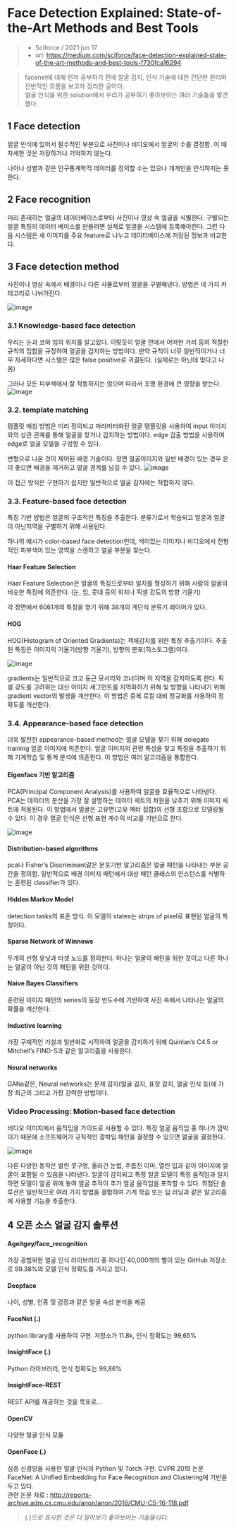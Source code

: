 # Face Detection Explained: State-of-the-Art Methods and Best Tools
> * Sciforce / 2021 jun 17
> * url: https://medium.com/sciforce/face-detection-explained-state-of-the-art-methods-and-best-tools-f730fca16294

> facenet에 대해 먼저 공부하기 전에 얼굴 감지, 인식 기술에 대한 간단한 원리와 전반적인 흐름을 보고자 정리한 글이다.    
> 얼굴 인식을 위한 solution에서 우리가 공부하기 좋아보이는 여러 기술들을 발견했다.

## 1 Face detection
얼굴 인식에 있어서 필수적인 부분으로 사진이나 비디오에서 얼굴의 수를 결정함. 이 때 자세한 것은 저장하거나 기억하지 않는다. 

나이나 성별과 같은 인구통계학적 데이터를 정의할 수는 있으나 개개인을 인식하지는 못한다.
## 2 Face recognition
미리 존재하는 얼굴의 데이터베이스로부터 사진이나 영상 속 얼굴을 식별한다. 구별되는 얼굴 특징의 데이터 베이스를 만들려면 실제로 얼굴을 시스템에 등록해야한다. 그런 다음 시스템은 새 이미지를 주요 feature로 나누고 데이터베이스에 저장된 정보과 비교한다.

## 3 Face detection method
사진이나 영상 속에서 배경이나 다른 사물로부터 얼굴을 구별해낸다.
방법은 네 가지 카테고리로 나뉘어진다.

![image](https://user-images.githubusercontent.com/67731178/126887127-e838c408-3650-4b0e-a1db-4be801455db6.png)


### 3.1 Knowledge-based face detection
우리는 눈과 코와 입의 위치를 알고있다. 이렇듯이 얼굴 안에서 어떠한 거리 등의 적절한 규칙의 집합을 규정하여 얼굴을 감지하는 방법이다. 
만약 규칙이 너무 일반적이거나 너무 자세하다면 시스템은 많은 false positive로 귀결된다. (실제로는 아닌데 맞다고 나옴)

그러나 모든 피부색에서 잘 작동하지는 않으며 따라서 조명 환경에 큰 영향을 받는다. 
![image](https://user-images.githubusercontent.com/67731178/126885576-707c3d45-968c-445f-9e4c-a18c67964f1a.png)

### 3.2. template matching
템플릿 매칭 방법은 미리 정의되고 파라미터화된 얼굴 템플릿을 사용하여 input 이미지와의 상관 관계를 통해 얼굴을 찾거나 감지하는 방법이다.
edge 검출 방법을 사용하여 edge로 얼굴 모델을 구성할 수 있다.

변형으로 나온 것이 제어된 배경 기술이다. 정면 얼굴이미지와 일반 배경이 있는 경우 운이 좋으면 배경을 제거하고 얼굴 경계를 남길 수 있다.
![image](https://user-images.githubusercontent.com/67731178/126885674-6d2fe54b-0874-4f88-aad8-51537ca3f1f9.png)

이 접근 방식은 구현하기 쉽지만 일반적으로 얼굴 감지에는 적합하지 않다.

### 3.3. Feature-based face detection
특징 기반 방법은 얼굴의 구조적인 특징을 추출한다. 분류기로서 학습되고 얼굴과 얼굴이 아닌지역을 구별하기 위해 사용된다.

하나의 예시가 color-based face detection인데, 색이있는 이미지나 비디오에서 전형적인 피부색이 있는 영역을 스캔하고 얼굴 부분을 찾는다.

#### Haar Feature Selection
Haar Feature Selection은 얼굴의 특징으로부터 일치를 형성하기 위해 사람의 얼굴의 비슷한 특징에 의존한다. (눈, 입, 콧대 등의 위치나 픽셀 강도의 방향 기울기)

각 정면에서 6061개의 특징을 얻기 위해 38개의 계단식 분류기 레이어가 있다. 

#### HOG
HOG(Histogram of Oriented Gradients)는 객체감지를 위한 특징 추출기이다. 추출된 특징은 이미지의 기울기(방향 기울기), 방향의 분포(히스토그램)이다.

![image](https://user-images.githubusercontent.com/67731178/126885877-3b441e03-4bbc-44ce-a0a9-27cd1404608b.png)

gradients는 일반적으로 크고 둥근 모서리와 코너이며 이 지역을 감지하도록 한다. 픽셀 강도를 고려하는 대신 이미지 세그먼트를 지역화하기 위해 빛 방향을 나타내기 위해 gradient vector의 발생을 계산한다.
이 방법은 중복 로컬 대비 정규화를 사용하여 정확도를 개선한다.

### 3.4. Appearance-based face detection
더욱 발전한 appearance-based method는 얼굴 모델을 찾기 위해 delegate training 얼굴 이미지에 의존한다. 얼굴 이미지의 관련 특성을 찾고 특징을 추출하기 위해 기계학습 및 통계 분석에 의존한다. 이 방법은 여러 알고리즘을 통합한다.

#### Eigenface 기반 알고리즘 
PCA(Principal Component Analysis)를 사용하여 얼굴을 효율적으로 나타낸다. PCA는 데이터의 분산을 가장 잘 설명하는 데이터 세트의 차원을 낮추기 위해 이미지 세트에 적용된다. 이 방법에서 얼굴은 고유면(고유 벡터 집합)의 선형 조합으로 모델링될 수 있다. 이 경우 얼굴 인식은 선형 표현 계수의 비교를 기반으로 한다.

![image](https://user-images.githubusercontent.com/67731178/126886080-cec8fe9a-8213-4039-bfc4-4339fffc99cc.png)

#### Distribution-based algorithms
pca나 Fisher’s Discriminant같은 분포기반 알고리즘은 얼굴 패턴을 나타내는 부분 공간을 정의함. 일반적으로 배경 이미지 패턴에서 대상 패턴 클래스의 인스턴스를 식별하는 훈련된 classifier가 있다. 
#### Hidden Markov Model
detection tasks의 표준 방식. 이 모델의 states는 strips of pixel로 표현된 얼굴의 특징이다.
#### Sparse Network of Winnows
두개의 선형 유닛과 타겟 노드를 정의한다. 하나는 얼굴의 패턴을 위한 것이고 다른 하나는 얼굴이 아닌 것의 패턴을 위한 것이다.
#### Naive Bayes Classifiers
훈련된 이미지 패턴의 series의 등장 빈도수에 기반하여 사진 속에서 나타나는 얼굴의 확률을 계산한다.
#### Inductive learning
가장 구체적인 가설과 일반화로 시작하여 얼굴을 감지하기 위해 Quinlan’s C4.5 or Mitchell’s FIND-S과 같은 알고리즘을 사용한다.
#### Neural networks
GANs같은, Neural networks는 문제 감지(얼굴 감지, 표정 감지, 얼굴 인식 등)에 가장 최근의 그리고 가장 강력한 방법이다.

### Video Processing: Motion-based face detection
비디오 이미지에서 움직임을 가이드로 사용할 수 있다. 특정 얼굴 움직임 중 하나가 깜박이기 때문에 소프트웨어가 규칙적인 깜박임 패턴을 결정할 수 있으면 얼굴을 결정한다.

![image](https://user-images.githubusercontent.com/67731178/126886343-059eb40e-051d-4972-a04a-19cbdd4a5b48.png)

다른 다양한 동작은 벌린 콧구멍, 올라간 눈썹, 주름진 이마, 열린 입과 같이 이미지에 얼굴이 포함될 수 있음을 나타낸다. 얼굴이 감지되고 특정 얼굴 모델이 특정 움직임과 일치하면 모델이 얼굴 위에 놓여 얼굴 추적이 추가 얼굴 움직임을 포착할 수 있다. 최첨단 솔루션은 일반적으로 여러 가지 방법을 결합하여 기계 학습 또는 딥 러닝과 같은 알고리즘에 사용할 기능을 추출한다.

## 4 오픈 소스 얼굴 감지 솔루션
#### Ageitgey/face_recognition
가장 광범위한 얼굴 인식 라이브러리 중 하나인 40,000개의 별이 있는 GitHub 저장소로 99.38%의 모델 인식 정확도를 가지고 있다.
#### Deepface
나이, 성별, 인종 및 감정과 같은 얼굴 속성 분석을 제공
#### FaceNet (.)
python library를 사용하여 구현. 저장소가 11.8k, 인식 정확도는 99,65%
#### InsightFace (.)
Python 라이브러리, 인식 정확도는 99,86%
#### InsightFace-REST
REST API를 제공하는 것을 목표로...
#### OpenCV
다양한 얼굴 인식 모듈
#### OpenFace (.)
심층 신경망을 사용한 얼굴 인식의 Python 및 Torch 구현. CVPR 2015 논문 FaceNet: A Unified Embedding for Face Recognition and Clustering에 기반을 두고 있다.   
관련 논문 자료 : http://reports-archive.adm.cs.cmu.edu/anon/anon/2016/CMU-CS-16-118.pdf

> *(.)으로 표시한 것은 더 알아보기 좋아보이는 기술들이다.*
